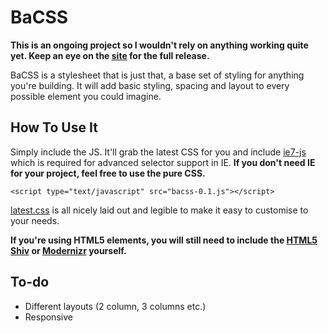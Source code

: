 # BaCSS

<strong>This is an ongoing project so I wouldn't rely on anything working quite yet. Keep an eye on the [site](http://bacss.sambowler.com) for the full release.</strong>

BaCSS is a stylesheet that is just that, a base set of styling for anything you're building. It will add basic styling, spacing and layout to every possible element you could imagine.

## How To Use It

Simply include the JS. It'll grab the latest CSS for you and include [ie7-js](http://code.google.com/p/ie7-js/) which is required for advanced selector support in IE. **If you don't need IE for your project, feel free to use the pure CSS.**

    <script type="text/javascript" src="bacss-0.1.js"></script>

[latest.css](http://github.com/sambowler/bacss/raw/master/latest.css) is all nicely laid out and legible to make it easy to customise to your needs. 

**If you're using HTML5 elements, you will still need to include the [HTML5 Shiv](http://code.google.com/p/html5shiv/) or [Modernizr](http://modernizr.com) yourself.**

## To-do

- Different layouts (2 column, 3 columns etc.)
- Responsive